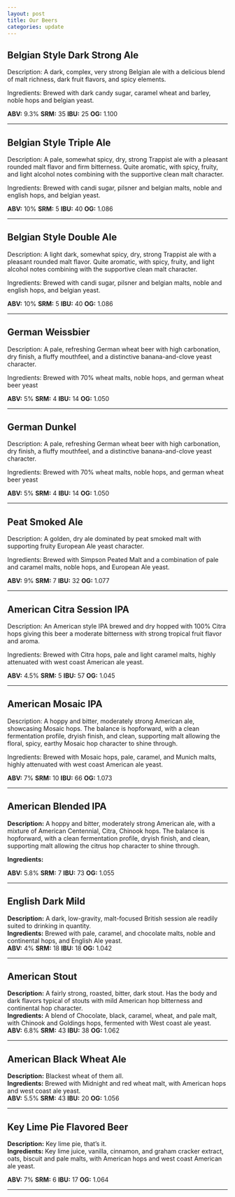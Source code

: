 ```yaml
---
layout: post
title: Our Beers
categories: update
---
```


## Belgian Style Dark Strong Ale
Description:  A dark, complex, very strong Belgian ale with a delicious blend of malt richness, dark fruit flavors, and spicy elements. <br />

Ingredients:  Brewed with dark candy sugar, caramel wheat and barley, noble hops and belgian yeast. <br />

__ABV:__ 9.3%
__SRM:__ 35
__IBU:__ 25
__OG:__ 1.100
___
## Belgian Style Triple Ale
Description:  A pale, somewhat spicy, dry, strong Trappist ale with a pleasant rounded malt flavor and firm bitterness. Quite aromatic, with spicy, fruity, and light alcohol notes combining with the supportive clean malt character. <br />

Ingredients:  Brewed with candi sugar, pilsner and belgian malts, noble and english hops, and belgian yeast.<br />

__ABV:__ 10%
__SRM:__ 5
__IBU:__ 40
__OG:__ 1.086
___
## Belgian Style Double Ale
Description:  A light dark, somewhat spicy, dry, strong Trappist ale with a pleasant rounded malt flavor. Quite aromatic, with spicy, fruity, and light alcohol notes combining with the supportive clean malt character. <br />

Ingredients:  Brewed with candi sugar, pilsner and belgian malts, noble and english hops, and belgian yeast.<br />

__ABV:__ 10%
__SRM:__ 5
__IBU:__ 40
__OG:__ 1.086
___
## German Weissbier
Description:  A pale, refreshing German wheat beer with high carbonation, dry finish, a fluffy mouthfeel, and a distinctive banana-and-clove yeast character. <br />

Ingredients:  Brewed with 70% wheat malts, noble hops, and german wheat beer yeast <br />

__ABV:__ 5%
__SRM:__ 4
__IBU:__ 14
__OG:__ 1.050
___
## German Dunkel 
Description:  A pale, refreshing German wheat beer with high carbonation, dry finish, a fluffy mouthfeel, and a distinctive banana-and-clove yeast character.

Ingredients:  Brewed with 70% wheat malts, noble hops, and german wheat beer yeast <br />

__ABV:__ 5%
__SRM:__ 4
__IBU:__ 14
__OG:__ 1.050
___
## Peat Smoked Ale
Description:  A golden, dry ale dominated by peat smoked malt with supporting fruity European Ale yeast character. <br />

Ingredients:  Brewed with Simpson Peated Malt and a combination of pale and caramel malts, noble hops, and European Ale yeast. <br />

__ABV:__ 9%
__SRM:__ 7
__IBU:__ 32
__OG:__ 1.077
___
## American Citra Session IPA
Description:  An American style IPA  brewed and dry hopped with 100% Citra hops giving this beer a moderate bitterness with strong tropical fruit flavor and aroma. <br />

Ingredients:  Brewed with Citra hops, pale and light caramel malts, highly attenuated with west coast American ale yeast. <br />

__ABV:__ 4.5%
__SRM:__ 5
__IBU:__ 57
__OG:__ 1.045
___
## American Mosaic IPA
Description: A hoppy and bitter, moderately strong American ale, showcasing Mosaic hops.  The balance is hopforward, with a clean fermentation profile, dryish finish, and clean, supporting malt allowing the floral, spicy, earthy Mosaic hop character to shine through. <br />

Ingredients:  Brewed with Mosaic hops, pale, caramel, and Munich malts, highly attenuated with west coast American ale yeast. <br />

__ABV:__ 7%
__SRM:__ 10
__IBU:__ 66
__OG:__ 1.073

___
## American Blended IPA
**Description:** A hoppy and bitter, moderately strong American ale, with a mixture of American Centennial, Citra, Chinook hops.  The balance is hopforward, with a clean fermentation profile, dryish finish, and clean, supporting malt allowing the citrus hop character to shine through. <br />

**Ingredients:**

__ABV:__ 5.8%
__SRM:__ 7
__IBU:__ 73
__OG:__ 1.055
___
## English Dark Mild
**Description:** A dark, low-gravity, malt-focused British session ale readily suited to drinking in quantity.  <br />
**Ingredients:**  Brewed with pale, caramel, and chocolate malts, noble and continental hops, and English Ale yeast. <br />
____ABV:____ 4%
____SRM:____ 18
____IBU:____ 18
____OG:____ 1.042
___
## American Stout
**Description:** A fairly strong, roasted, bitter, dark stout. Has the body and dark flavors typical of stouts with mild American hop bitterness and continental hop character. <br />
**Ingredients:**  A blend of Chocolate, black, caramel, wheat, and pale malt, with Chinook and Goldings hops, fermented with West coast ale yeast. <br />
____ABV:____ 6.8% 
____SRM:____ 43 
____IBU:____ 38 
____OG:____ 1.062 
___
## American Black Wheat Ale
**Description:**  Blackest wheat of them all. <br />
**Ingredients:** Brewed with Midnight and red wheat malt, with American hops and west coast ale yeast. <br />
__ABV:__ 5.5%
__SRM:__ 43
__IBU:__ 20
__OG:__ 1.056
___
## Key Lime Pie Flavored Beer
**Description:**  Key lime pie, that’s it. <br />
**Ingredients:** Key lime juice, vanilla, cinnamon, and graham cracker extract, oats, biscuit and pale malts, with American hops and west coast American ale yeast. <br />

__ABV:__ 7%
__SRM:__ 6
__IBU:__ 17
__OG:__ 1.064
___
